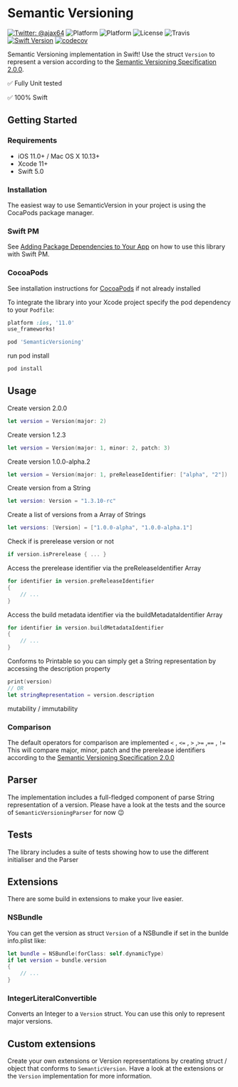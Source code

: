 # Semantic Versioning
[![Twitter: @ajax64](https://img.shields.io/badge/Author-Alexander%20Ney-00B893.svg)](https://twitter.com/ajax64)
![Platform](https://img.shields.io/cocoapods/v/SemanticVersioning.svg)
![Platform](https://img.shields.io/cocoapods/p/SemanticVersioning.svg)
![License](https://img.shields.io/cocoapods/l/SemanticVersioning.svg)
![Travis](https://img.shields.io/travis/AlexanderNey/SemanticVersioning.svg)
[![Swift Version](https://img.shields.io/badge/Swift-5.0-F16D39.svg?style=flat)](https://developer.apple.com/swift)
[![codecov](https://codecov.io/gh/AlexanderNey/SemanticVersioning/branch/master/graph/badge.svg)](https://codecov.io/gh/AlexanderNey/SemanticVersioning)

Semantic Versioning implementation in Swift!
Use the struct `Version` to represent a version according to the [Semantic Versioning Specification 2.0.0](http://semver.org/spec/v2.0.0.html).


✅ Fully Unit tested

✅ 100% Swift


## Getting Started

### Requirements

- iOS 11.0+ / Mac OS X 10.13+
- Xcode 11+
- Swift 5.0

### Installation
The easiest way to use SemanticVersion in your project is using the CocaPods package manager.


### Swift PM
See [Adding Package Dependencies to Your App](https://developer.apple.com/documentation/xcode/adding_package_dependencies_to_your_app) on how to use this library with Swift PM.

### CocoaPods
See installation instructions for [CocoaPods](http://cocoapods.org) if not already installed

To integrate the library into your Xcode project specify the pod dependency to your `Podfile`:

```ruby
platform :ios, '11.0'
use_frameworks!

pod 'SemanticVersioning'
```

run pod install

```bash
pod install
```

## Usage

Create version 2.0.0

```Swift
let version = Version(major: 2)
```

Create version 1.2.3

```Swift
let version = Version(major: 1, minor: 2, patch: 3)
```

Create version 1.0.0-alpha.2

```Swift
let version = Version(major: 1, preReleaseIdentifier: ["alpha", "2"])
```

Create version from a String

```Swift
let version: Version = "1.3.10-rc"
```

Create a list of versions from a Array of Strings

```Swift
let versions: [Version] = ["1.0.0-alpha", "1.0.0-alpha.1"]
```

Check if is prerelease version or not

```Swift
if version.isPrerelease { ... }
```

Access the prerelease identifier via the preReleaseIdentifier Array

```Swift
for identifier in version.preReleaseIdentifier
{
    // ...
}
```

Access the build metadata identifier via the buildMetadataIdentifier Array

```Swift
for identifier in version.buildMetadataIdentifier
{
    // ...
}
```

Conforms to Printable so you can simply get a String representation by accessing the description property

```Swift
print(version)
// OR
let stringRepresentation = version.description
```

mutability / immutability


### Comparison

The default operators for comparison are implemented
`<` , `<=` , `>` ,`>=` ,`==` , `!=`
This will compare major, minor, patch and the prerelease identifiers according to the [Semantic Versioning Specification 2.0.0](http://semver.org/spec/v2.0.0.html)


## Parser

The implementation includes a full-fledged component of parse String representation of a version. Please have a look at the tests and the source of `SemanticVersioningParser` for now 😉

## Tests

The library includes a suite of tests showing how to use the different initialiser and the Parser

## Extensions

There are some build in extensions to make your live easier.


### NSBundle

You can get the version as struct `Version` of a NSBundle if set in the bunlde info.plist like:

```Swift
let bundle = NSBundle(forClass: self.dynamicType)
if let version = bundle.version
{
	// ...
}
```

### IntegerLiteralConvertible

Converts an Integer to a `Version` struct. You can use this only to represent major versions.


## Custom extensions

Create your own extensions or Version representations by creating struct / object that conforms to `SemanticVersion`. Have a look at the extensions or the `Version` implementation for more information.
